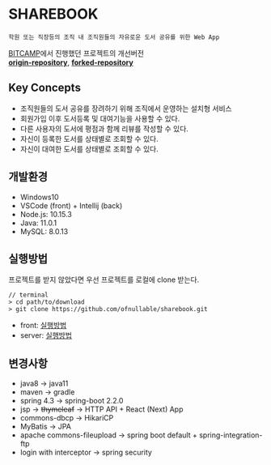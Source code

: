 # SHAREBOOK

`학원 또는 직장등의 조직 내 조직원들의 자유로운 도서 공유를 위한 Web App`

[BITCAMP](https://bitcamp.co.kr/index.php?main_page=home)에서 진행했던 프로젝트의 개선버전  
**[origin-repository](https://github.com/thdnthdn2/publicshare)**, **[forked-repository](https://github.com/jooonak/publicshare)**

## Key Concepts

- 조직원들의 도서 공유를 장려하기 위해 조직에서 운영하는 설치형 서비스
- 회원가입 이후 도서등록 및 대여기능을 사용할 수 있다.
- 다른 사용자의 도서에 평점과 함께 리뷰를 작성할 수 있다.
- 자신이 등록한 도서를 상태별로 조회할 수 있다.
- 자신이 대여한 도서를 상태별로 조회할 수 있다.

## 개발환경

- Windows10
- VSCode (front) + Intellij (back)
- Node.js: 10.15.3
- Java: 11.0.1
- MySQL: 8.0.13

## 실행방법

프로젝트를 받지 않았다면 우선 프로젝트를 로컬에 clone 받는다.

```
// terminal
> cd path/to/download
> git clone https://github.com/ofnullable/sharebook.git
```

- front: [실행방법](./front/README.md#실행방법)
- server: [실행방법](./server/README.md#실행방법)

## 변경사항

- java8 -> java11
- maven -> gradle
- spring 4.3 -> spring-boot 2.2.0
- jsp -> ~~thymeleaf~~ -> HTTP API + React (Next) App
- commons-dbcp -> HikariCP
- MyBatis -> JPA
- apache commons-fileupload -> spring boot default + spring-integration-ftp
- login with interceptor -> spring security
